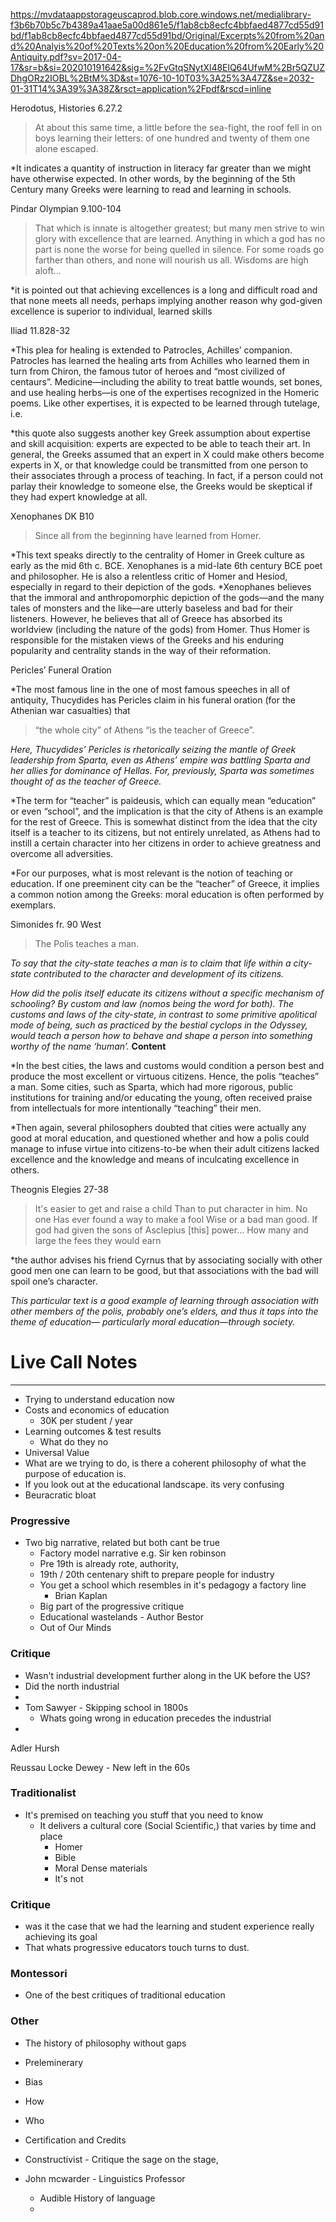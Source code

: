 https://mvdataappstorageuscaprod.blob.core.windows.net/medialibrary-f3b6b70b5c7b4389a41aae5a00d861e5/f1ab8cb8ecfc4bbfaed4877cd55d91bd/f1ab8cb8ecfc4bbfaed4877cd55d91bd/Original/Excerpts%20from%20and%20Analyis%20of%20Texts%20on%20Education%20from%20Early%20Antiquity.pdf?sv=2017-04-17&sr=b&si=202010191642&sig=%2FvGtqSNytXl48ElQ64UfwM%2Br5QZUZDhgORz2IOBL%2BtM%3D&st=1076-10-10T03%3A25%3A47Z&se=2032-01-31T14%3A39%3A38Z&rsct=application%2Fpdf&rscd=inline

Herodotus, Histories 6.27.2 

>At about this same time, a little before the sea-fight, the roof fell in on boys learning their letters: of one hundred and twenty of them one alone escaped.

*It indicates a quantity of instruction in literacy far greater than we might have otherwise expected. In other words, by the beginning of the 5th Century many Greeks were learning to read and learning in schools.


Pindar Olympian 9.100-104 

> That which is innate is altogether greatest; but many men strive to win glory with excellence that are learned. Anything in which a god has no part is none the worse for being quelled in silence. For some roads go farther than others, and none will nourish us all. Wisdoms are high aloft...

*it is pointed out that achieving excellences is a long and difficult road and that none meets all needs, perhaps implying another reason why god-given excellence is superior to individual, learned skills


Iliad 11.828-32 

*This plea for healing is extended to Patrocles, Achilles’ companion. Patrocles has learned the healing arts from Achilles who learned them in turn from Chiron, the famous tutor of heroes and “most civilized of centaurs”. Medicine—including the ability to treat battle wounds, set bones, and use healing herbs—is one of the expertises recognized in the Homeric poems. Like other expertises, it is expected to be learned through tutelage, i.e.

*this quote also suggests another key Greek assumption about expertise and skill acquisition: experts are expected to be able to teach their art. In general, the Greeks assumed that an expert in X could make others become experts in X, or that knowledge could be transmitted from one person to their associates through a process of teaching. In fact, if a person could not parlay their knowledge to someone else, the Greeks would be skeptical if they had expert knowledge at all. 

Xenophanes DK B10 

> Since all from the beginning have learned from Homer.

*This text speaks directly to the centrality of Homer in Greek culture as early as the mid 6th c. BCE. Xenophanes is a mid-late 6th century BCE poet and philosopher. He is also a relentless critic of Homer and Hesiod, especially in regard to their depiction of the gods. 
*Xenophanes believes that the immoral and anthropomorphic depiction of the gods—and the many tales of monsters and the like—are utterly baseless and bad for their listeners. However, he believes that all of Greece has absorbed its worldview (including the nature of the gods) from Homer. Thus Homer is responsible for the mistaken views of the Greeks and his enduring popularity and centrality stands in the way of their reformation.

Pericles’ Funeral Oration 

*The most famous line in the one of most famous speeches in all of antiquity, Thucydides has Pericles claim in his funeral oration (for the Athenian war casualties) that 

> “the whole city” of Athens “is the teacher of Greece”. 

*Here, Thucydides’ Pericles is rhetorically seizing the mantle of Greek leadership from Sparta, even as Athens’ empire was battling Sparta and her allies for dominance of Hellas. For, previously, Sparta was sometimes thought of as the teacher of Greece.*

*The term for “teacher” is paideusis, which can equally mean “education” or even “school”, and the implication is that the city of Athens is an example for the rest of Greece. This is somewhat distinct from the idea that the city itself is a teacher to its citizens, but not entirely unrelated, as Athens had to instill a certain character into her citizens in order to achieve greatness and overcome all adversities.

*For our purposes, what is most relevant is the notion of teaching or education. If one preeminent city can be the “teacher” of Greece, it implies a common notion among the Greeks: moral education is often performed by exemplars.

Simonides fr. 90 West 

>The Polis teaches a man.

*To say that the city-state teaches a man is to claim that life within a city-state contributed to the character and development of its citizens.*


*How did the polis itself educate its citizens without a specific mechanism of schooling? By custom and law (nomos being the word for both). The customs and laws of the city-state, in contrast to some primitive apolitical mode of being, such as practiced by the bestial cyclops in the Odyssey, would teach a person how to behave and shape a person into something worthy of the name ‘human’.* **Content**

*In the best cities, the laws and customs would condition a person best and produce the most excellent or virtuous citizens. Hence, the polis “teaches” a man. Some cities, such as Sparta, which had more rigorous, public institutions for training and/or educating the young, often received praise from intellectuals for more intentionally “teaching” their men. 

*Then again, several philosophers doubted that cities were actually any good at moral education, and questioned whether and how a polis could manage to infuse virtue into citizens-to-be when their adult citizens lacked excellence and the knowledge and means of inculcating excellence in others.

Theognis Elegies 27-38

> It's easier to get and raise a child Than to put character in him. No one Has ever found a way to make a fool Wise or a bad man good. If god had given the sons of Asclepius [this] power… How many and large the fees they would earn

*the author advises his friend Cyrnus that by associating socially with other good men one can learn to be good, but that associations with the bad will spoil one’s character.

*This particular text is a good example of learning through association with other members of the polis, probably one’s elders, and thus it taps into the theme of education— particularly moral education—through society.*

# Live Call Notes
---

- Trying to understand education now
- Costs and economics of education 
	- 30K per student / year 
- Learning outcomes & test results
	- What do they no
- Universal Value 
- What are we trying to do, is there a coherent philosophy of what the purpose of education is.
- If you look out at the educational landscape. its very confusing
- Beuracratic bloat 


### Progressive
- Two big narrative, related but both cant be true 
	-	Factory model narrative e.g. Sir ken robinson
	-	Pre 19th is already rote, authority, 
	-	19th / 20th centenary shift to prepare people for industry
	-	You get a school which resembles in it's pedagogy a factory line
		-	Brian Kaplan
	- Big part of the progressive critique 
	- Educational wastelands - Author Bestor
	- Out of Our Minds

### Critique
- Wasn't industrial development further along in the UK before the US?
- Did the north industrial
- 
- Tom Sawyer - Skipping school in 1800s 
	- Whats going wrong in education precedes the industrial
- 
Adler 
Hursh

Reussau 
Locke
Dewey - New left in the 60s


### Traditionalist 
- It's premised on teaching you stuff that you need to know
	- It delivers a cultural core (Social Scientific,) that varies by time and place
		- Homer
		- Bible
		- Moral Dense materials
		- It's not

### Critique
- was it the case that we had the learning and student experience really achieving its goal
- That whats progressive educators touch turns to dust.


### Montessori
- One of the best critiques of traditional education


### Other
- The history of philosophy without gaps

- Preleminerary 
- Bias 
- How 
- Who 
- Certification and Credits


- Constructivist - Critique the sage on the stage, 
- John mcwarder - Linguistics Professor
	- Audible History of language
	- 